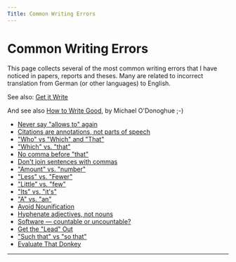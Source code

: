 ```yaml
---
Title: Common Writing Errors
---
```

# Common Writing Errors
This page collects several of the most common writing errors that I have noticed in papers, reports and theses. Many are related to incorrect translation from German (or other languages) to English.

See also: [Get it Write](http://www.getitwriteonline.com/archive/tips.htm)

And see also [How to Write Good](http://www.workableweb.com/_pages/tips_how_to_write_good.htm), by Michael O'Donoghue ;-)

- [Never say "allows to" again](%base_url%/wiki/howtos/commonwritingerrors/neverSayAllowsToAgain)
- [Citations are annotations, not parts of speech](%base_url%/wiki/howtos/commonwritingerrors/citationsAreAnnotations)
- ["Who" vs "Which" and "That"](%base_url%/wiki/howtos/commonwritingerrors/whoVsWhichAndThat)
- ["Which" vs. "that"](%base_url%/wiki/howtos/commonwritingerrors/whichVsThat)
- [No comma before "that"](%base_url%/wiki/howtos/commonwritingerrors/noCommaBeforeThat)
- [Don't join sentences with commas](%base_url%/wiki/howtos/commonwritingerrors/dontJoinSentencesWithCommas)
- ["Amount" vs. "number"](%base_url%/wiki/howtos/commonwritingerrors/amountVsNumber)
- ["Less" vs. "Fewer"](%base_url%/wiki/howtos/commonwritingerrors/lessVsFewer)
- ["Little" vs. "few"](%base_url%/wiki/howtos/commonwritingerrors/littleVsFew)
- ["Its" vs. "it's"](%base_url%/wiki/howtos/commonwritingerrors/itsVsIts)
- ["A" vs. "an"](%base_url%/wiki/howtos/commonwritingerrors/aVsAn)
- [Avoid Nounification](%base_url%/wiki/howtos/commonwritingerrors/avoidNounification)
- [Hyphenate adjectives, not nouns](%base_url%/wiki/howtos/commonwritingerrors/Runtime)
- [Software &mdash; countable or uncountable?](%base_url%/wiki/howtos/commonwritingerrors/Software)
- [Get the "Lead" Out](%base_url%/wiki/howtos/commonwritingerrors/GetTheLeadOut)
- ["Such that" vs "so that"](%base_url%/wiki/howtos/commonwritingerrors/SuchThatVsSoThat)
- [Evaluate That Donkey](%base_url%/wiki/howtos/commonwritingerrors/EvaluateThatDonkey)

---
